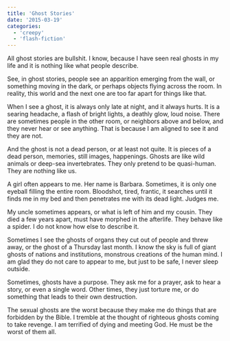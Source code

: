 ```yaml
---
title: 'Ghost Stories'
date: '2015-03-19'
categories:
  - 'creepy'
  - 'flash-fiction'
---
```


All ghost stories are bullshit. I know, because I have seen real ghosts in my
life and it is nothing like what people describe.

<!-- truncate -->


See, in ghost stories, people see an apparition emerging from the wall, or
something moving in the dark, or perhaps objects flying across the room. In
reality, this world and the next one are too far apart for things like that.

When I see a ghost, it is always only late at night, and it always hurts. It is
a searing headache, a flash of bright lights, a deathly glow, loud noise. There
are sometimes people in the other room, or neighbors above and below, and they
never hear or see anything. That is because I am aligned to see it and they are
not.

And the ghost is not a dead person, or at least not quite. It is pieces of a
dead person, memories, still images, happenings. Ghosts are like wild animals or
deep-sea invertebrates. They only pretend to be quasi-human. They are nothing
like us.

A girl often appears to me. Her name is Barbara. Sometimes, it is only one
eyeball filling the entire room. Bloodshot, tired, frantic, it searches until it
finds me in my bed and then penetrates me with its dead light. Judges me.

My uncle sometimes appears, or what is left of him and my cousin. They died a
few years apart, must have morphed in the afterlife. They behave like a spider.
I do not know how else to describe it.

Sometimes I see the ghosts of organs they cut out of people and threw away, or
the ghost of a Thursday last month. I know the sky is full of giant ghosts of
nations and institutions, monstrous creations of the human mind. I am glad they
do not care to appear to me, but just to be safe, I never sleep outside.

Sometimes, ghosts have a purpose. They ask me for a prayer, ask to hear a story,
or even a single word. Other times, they just torture me, or do something that
leads to their own destruction.

The sexual ghosts are the worst because they make me do things that are
forbidden by the Bible. I tremble at the thought of righteous ghosts coming to
take revenge. I am terrified of dying and meeting God. He must be the worst of
them all.
